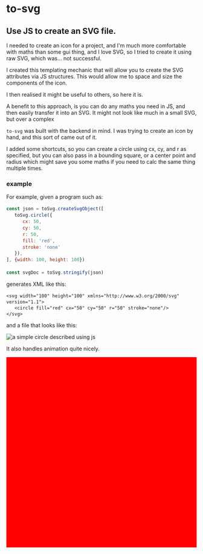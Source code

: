 # to-svg

## Use JS to create an SVG file.

I needed to create an icon for a project, and I'm much more comfortable with maths than some gui thing, and I love SVG, so I tried to create it using raw SVG, which was... not successful.

I created this templating mechanic that will allow you to create the SVG attributes via JS structures. This would allow me to space and size the components of the icon.

I then realised it might be useful to others, so here it is.

A benefit to this approach, is you can do any maths you need in JS, and then easily transfer it into an SVG. It might not look like much in a small SVG, but over a complex

`to-svg` was built with the backend in mind. I was trying to create an icon by hand, and this sort of came out of it.

I added some shortcuts, so you can create a circle using cx, cy, and r as specified, but you can also pass in a bounding square, or a center point and radius which might save you some maths if you need to calc the same thing multiple times.

### example
For example, given a program such as:

```js
const json = toSvg.createSvgObject([
   toSvg.circle({
      cx: 50,
      cy: 50,
      r: 50,
      fill: 'red',
      stroke: 'none'
   }),
], {width: 100, height: 100})

const svgDoc = toSvg.stringify(json)
```

generates XML like this:

```SVG
<svg width="100" height="100" xmlns="http://www.w3.org/2000/svg" version="1.1">
   <circle fill="red" cx="50" cy="50" r="50" stroke="none"/>
</svg>
```

and a file that looks like this:

![a simple circle described using js](./out/circle.svg)

It also handles animation quite nicely.

![a really ugly animation](./tests/__out__/animation_circle_radius.svg)

